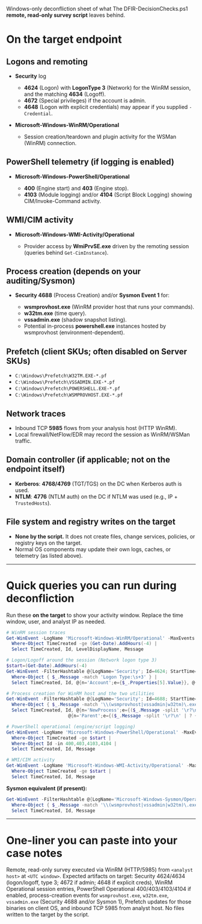 Windows-only deconfliction sheet of what The DFIR-DecisionChecks.ps1 **remote, read-only survey script** leaves behind.

# On the target endpoint

## Logons and remoting

* **Security** log

  * **4624** (Logon) with **LogonType 3** (Network) for the WinRM session, and the matching **4634** (Logoff).
  * **4672** (Special privileges) if the account is admin.
  * **4648** (Logon with explicit credentials) may appear if you supplied `-Credential`.
* **Microsoft-Windows-WinRM/Operational**

  * Session creation/teardown and plugin activity for the WSMan (WinRM) connection.

## PowerShell telemetry (if logging is enabled)

* **Microsoft-Windows-PowerShell/Operational**

  * **400** (Engine start) and **403** (Engine stop).
  * **4103** (Module logging) and/or **4104** (Script Block Logging) showing CIM/Invoke-Command activity.

## WMI/CIM activity

* **Microsoft-Windows-WMI-Activity/Operational**

  * Provider access by **WmiPrvSE.exe** driven by the remoting session (queries behind `Get-CimInstance`).

## Process creation (depends on your auditing/Sysmon)

* **Security 4688** (Process Creation) and/or **Sysmon Event 1** for:

  * **wsmprovhost.exe** (WinRM provider host that runs your commands).
  * **w32tm.exe** (time query).
  * **vssadmin.exe** (shadow snapshot listing).
  * Potential in-process **powershell.exe** instances hosted by wsmprovhost (environment-dependent).

## Prefetch (client SKUs; often disabled on Server SKUs)

* `C:\Windows\Prefetch\W32TM.EXE-*.pf`
* `C:\Windows\Prefetch\VSSADMIN.EXE-*.pf`
* `C:\Windows\Prefetch\POWERSHELL.EXE-*.pf`
* `C:\Windows\Prefetch\WSMPROVHOST.EXE-*.pf`

## Network traces

* Inbound TCP **5985** flows from your analysis host (HTTP WinRM).
* Local firewall/NetFlow/EDR may record the session as WinRM/WSMan traffic.

## Domain controller (if applicable; not on the endpoint itself)

* **Kerberos**: **4768/4769** (TGT/TGS) on the DC when Kerberos auth is used.
* **NTLM**: **4776** (NTLM auth) on the DC if NTLM was used (e.g., IP + `TrustedHosts`).

## File system and registry writes on the target

* **None by the script.** It does not create files, change services, policies, or registry keys on the target.
* Normal OS components may update their own logs, caches, or telemetry (as listed above).

---

# Quick queries you can run during deconfliction

Run these **on the target** to show your activity window. Replace the time window, user, and analyst IP as needed.

```powershell
# WinRM session traces
Get-WinEvent -LogName 'Microsoft-Windows-WinRM/Operational' -MaxEvents 200 |
  Where-Object TimeCreated -ge (Get-Date).AddHours(-4) |
  Select TimeCreated, Id, LevelDisplayName, Message

# Logon/Logoff around the session (Network logon type 3)
$start=(Get-Date).AddHours(-4)
Get-WinEvent -FilterHashtable @{LogName='Security'; Id=4624; StartTime=$start} |
  Where-Object { $_.Message -match 'Logon Type:\s+3' } |
  Select TimeCreated, Id, @{n='Account';e={$_.Properties[5].Value}}, @{n='IP';e={($_.Message -split '\r?\n' | ? {$_ -match 'Source Network Address'}) -replace '.*:\s+',''}}

# Process creation for WinRM host and the two utilities
Get-WinEvent -FilterHashtable @{LogName='Security'; Id=4688; StartTime=$start} |
  Where-Object { $_.Message -match '\\(wsmprovhost|vssadmin|w32tm)\.exe' } |
  Select TimeCreated, Id, @{n='NewProcess';e={($_.Message -split '\r?\n' | ? {$_ -match 'New Process Name'}) -replace '.*:\s+',''}},
                       @{n='Parent';e={($_.Message -split '\r?\n' | ? {$_ -match 'Creator Process Name'}) -replace '.*:\s+',''}}

# PowerShell operational (engine/script logging)
Get-WinEvent -LogName 'Microsoft-Windows-PowerShell/Operational' -MaxEvents 200 |
  Where-Object TimeCreated -ge $start |
  Where-Object Id -in 400,403,4103,4104 |
  Select TimeCreated, Id, Message

# WMI/CIM activity
Get-WinEvent -LogName 'Microsoft-Windows-WMI-Activity/Operational' -MaxEvents 200 |
  Where-Object TimeCreated -ge $start |
  Select TimeCreated, Id, Message
```

**Sysmon equivalent (if present):**

```powershell
Get-WinEvent -FilterHashtable @{LogName='Microsoft-Windows-Sysmon/Operational'; Id=1; StartTime=$start} |
  Where-Object { $_.Message -match '\\(wsmprovhost|vssadmin|w32tm)\.exe' } |
  Select TimeCreated, Id, Message
```

---

# One-liner you can paste into your case notes

Remote, read-only survey executed via WinRM (HTTP/5985) from `<analyst host>` at `<UTC window>`. Expected artifacts on target: Security 4624/4634 (logon/logoff, type 3; 4672 if admin; 4648 if explicit creds), WinRM Operational session entries, PowerShell Operational 400/403/4103/4104 if enabled, process-creation events for `wsmprovhost.exe`, `w32tm.exe`, `vssadmin.exe` (Security 4688 and/or Sysmon 1), Prefetch updates for those binaries on client OS, and inbound TCP 5985 from analyst host. No files written to the target by the script.
